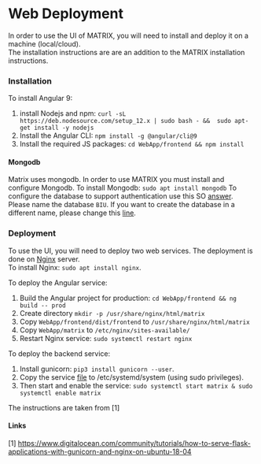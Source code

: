 # Web Deployment

In order to use the UI of MATRIX, you will need to install and deploy it on a machine (local/cloud).  
The installation instructions are are an addition to the MATRIX installation instructions.

### Installation
To install Angular 9:
1. install Nodejs and npm: `curl -sL https://deb.nodesource.com/setup_12.x | sudo bash - && 
sudo apt-get install -y nodejs`
2. Install the Angular CLI: `npm install -g @angular/cli@9`
3. Install the required JS packages: `cd WebApp/frontend && npm install`

#### Mongodb

Matrix uses mongodb. In order to use MATRIX you must install and configure Mongodb.
To install Mongodb: `sudo apt install mongodb`
To configure the database to support authentication use this SO [answer](https://stackoverflow.com/a/55839446/4193208).
Please name the database `BIU`. If you want to create the database in a different name, please change this 
[line](https://github.com/cryptobiu/MATRIX/blob/3298d08bcd4c4a2260f87d270d41fe2d898a3462/WebApp/app.py#L28).


### Deployment

To use the UI, you will need to deploy two web services. The deployment is done on
[Nginx](https://www.nginx.com/) server.  
To install Nginx: `sudo apt install nginx`.

To deploy the Angular service:

1. Build the Angular project for production: `cd WebApp/frontend && ng build -- prod` 
2. Create directory `mkdir -p /usr/share/nginx/html/matrix`
3. Copy `WebApp/frontend/dist/frontend` to `/usr/share/nginx/html/matrix`
4. Copy `WebApp/matrix` to `/etc/nginx/sites-available/`
5. Restart Nginx service: `sudo systemctl restart nginx`

To deploy the backend service:  

1. Install gunicorn: `pip3 install gunicorn --user`. 
2. Copy the service [file](matrix.service) to /etc/systemd/system (using sudo privileges).  
3. Then start and enable the service:
`sudo systemctl start matrix & sudo systemctl enable matrix`

The instructions are taken from [1]


#### Links

[1] https://www.digitalocean.com/community/tutorials/how-to-serve-flask-applications-with-gunicorn-and-nginx-on-ubuntu-18-04
